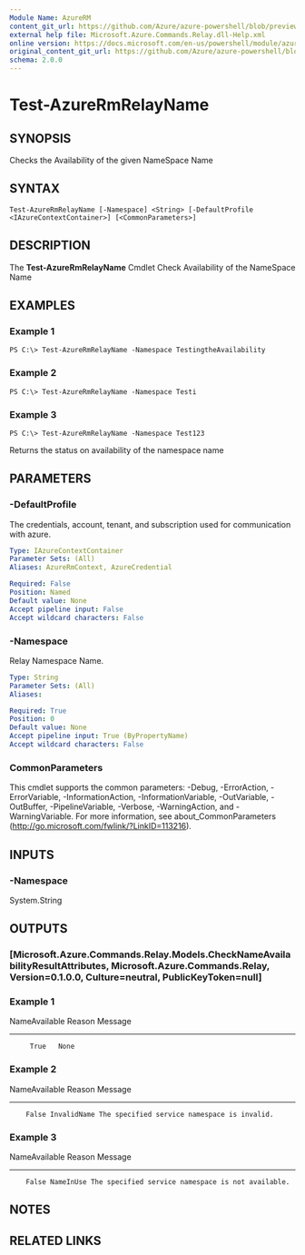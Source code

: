 ```yaml
---
Module Name: AzureRM
content_git_url: https://github.com/Azure/azure-powershell/blob/preview/src/ResourceManager/Relay/Commands.Relay/help/Test-AzureRmRelayName.md
external help file: Microsoft.Azure.Commands.Relay.dll-Help.xml
online version: https://docs.microsoft.com/en-us/powershell/module/azurerm.relay/test-azurermrelayname
original_content_git_url: https://github.com/Azure/azure-powershell/blob/preview/src/ResourceManager/Relay/Commands.Relay/help/Test-AzureRmRelayName.md
schema: 2.0.0
---
```


# Test-AzureRmRelayName

## SYNOPSIS
Checks the Availability of the given NameSpace Name

## SYNTAX

```
Test-AzureRmRelayName [-Namespace] <String> [-DefaultProfile <IAzureContextContainer>] [<CommonParameters>]
```

## DESCRIPTION
The **Test-AzureRmRelayName** Cmdlet Check Availability of the NameSpace Name

## EXAMPLES

### Example 1
```
PS C:\> Test-AzureRmRelayName -Namespace TestingtheAvailability
```

### Example 2
```
PS C:\> Test-AzureRmRelayName -Namespace Testi
```

### Example 3
```
PS C:\> Test-AzureRmRelayName -Namespace Test123
```

Returns the status on availability of the namespace name

## PARAMETERS

### -DefaultProfile
The credentials, account, tenant, and subscription used for communication with azure.

```yaml
Type: IAzureContextContainer
Parameter Sets: (All)
Aliases: AzureRmContext, AzureCredential

Required: False
Position: Named
Default value: None
Accept pipeline input: False
Accept wildcard characters: False
```

### -Namespace
Relay Namespace Name.

```yaml
Type: String
Parameter Sets: (All)
Aliases: 

Required: True
Position: 0
Default value: None
Accept pipeline input: True (ByPropertyName)
Accept wildcard characters: False
```

### CommonParameters
This cmdlet supports the common parameters: -Debug, -ErrorAction, -ErrorVariable, -InformationAction, -InformationVariable, -OutVariable, -OutBuffer, -PipelineVariable, -Verbose, -WarningAction, and -WarningVariable. For more information, see about_CommonParameters (http://go.microsoft.com/fwlink/?LinkID=113216).

## INPUTS

### -Namespace
 System.String

## OUTPUTS

### [Microsoft.Azure.Commands.Relay.Models.CheckNameAvailabilityResultAttributes, Microsoft.Azure.Commands.Relay, Version=0.1.0.0, Culture=neutral, PublicKeyToken=null]

### Example 1
NameAvailable Reason Message
------------- ------ -------
         True   None

### Example 2
NameAvailable      Reason Message
-------------      ------ -------
        False InvalidName The specified service namespace is invalid.

### Example 3
NameAvailable    Reason Message
-------------    ------ -------
        False NameInUse The specified service namespace is not available.

## NOTES

## RELATED LINKS